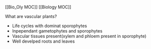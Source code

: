 [[Bio_Oly MOC]]
[[Biology MOC]]


What are vascular plants?
- Life cycles with dominat sporophytes
- Inpependant gametophytes and sporophytes
- Vascular tissues present(xylem and phloem present in sporophyte)
- Well develped roots and leaves
